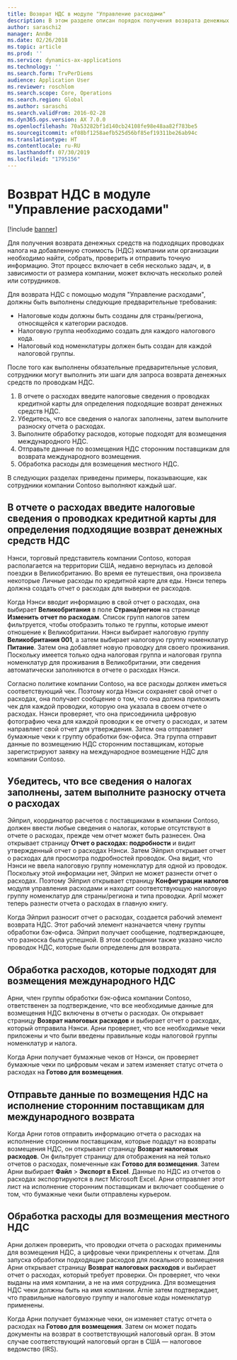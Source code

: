 ```yaml
---
title: Возврат НДС в модуле "Управление расходами"
description: В этом разделе описан порядок получения возврата денежных средств по соответствующим проводкам налога на добавленную стоимость (НДС).
author: saraschi2
manager: AnnBe
ms.date: 02/26/2018
ms.topic: article
ms.prod: ''
ms.service: dynamics-ax-applications
ms.technology: ''
ms.search.form: TrvPerDiems
audience: Application User
ms.reviewer: roschlom
ms.search.scope: Core, Operations
ms.search.region: Global
ms.author: saraschi
ms.search.validFrom: 2016-02-28
ms.dyn365.ops.version: AX 7.0.0
ms.openlocfilehash: 70a53282bf1d140cb24108fe98e48aa82f783be5
ms.sourcegitcommit: ef08bf1258aefb525d56bf85ef19311be26ab94c
ms.translationtype: HT
ms.contentlocale: ru-RU
ms.lasthandoff: 07/30/2019
ms.locfileid: "1795156"
---
```

# <a name="vat-recovery-in-expense-management"></a>Возврат НДС в модуле "Управление расходами"

[!include [banner](../includes/banner.md)]

Для получения возврата денежных средств на подходящих проводках налога на добавленную стоимость (НДС) компании или организации необходимо найти, собрать, проверить и отправить точную информацию. Этот процесс включает в себя несколько задач, и, в зависимости от размера компании, может включать несколько ролей или сотрудников.

Для возврата НДС с помощью модуля "Управление расходами", должны быть выполнены следующие предварительные требования:

- Налоговые коды должны быть созданы для страны/региона, относящейся к категории расходов.
- Налоговую группа необходимо создать для каждого налогового кода.
- Налоговый код номенклатуры должен быть создан для каждой налоговой группы.

После того как выполнены обязательные предварительные условия, сотрудники могут выполнить эти шаги для запроса возврата денежных средств по проводкам НДС.

1. В отчете о расходах введите налоговые сведения о проводках кредитной карты для определения подходящие возврат денежных средств НДС.
2. Убедитесь, что все сведения о налогах заполнены, затем выполните разноску отчета о расходах.
3. Выполните обработку расходов, которые подходят для возмещения международного НДС.
4. Отправьте данные по возмещения НДС сторонним поставщикам для возврата международного возмещения.
5. Обработка расходы для возмещения местного НДС.

В следующих разделах приведены примеры, показывающие, как сотрудники компании Contoso выполняют каждый шаг.

## <a name="on-an-expense-report-enter-tax-information-about-credit-card-transactions-to-identify-eligible-vat-refunds"></a>В отчете о расходах введите налоговые сведения о проводках кредитной карты для определения подходящие возврат денежных средств НДС

Нэнси, торговый представитель компании Contoso, которая располагается на территории США, недавно вернулась из деловой поездки в Великобританию. Во время ее путешествия, она произвела некоторые Личные расходы по кредитной карте для еды. Нэнси теперь должна создать отчет о расходах для выверки ее расходов.

Когда Нэнси вводит информацию в свой отчет о расходах, она выбирает **Великобритания** в поле **Страна/регион** на странице **Изменить отчет по расходам**. Список групп налогов затем фильтруется, чтобы отобразить только те группы, которые имеют отношение к Великобритании. Нэнси выбирает налоговую группу **Великобритания 001**, а затем выбирает налоговую группу номенклатур **Питание**. Затем она добавляет новую проводку для своего проживания. Поскольку имеется только одна налоговая группа и налоговая группа номенклатур для проживания в Великобритании, эти сведения автоматически заполняются в отчете о расходах Нэнси.

Согласно политике компании Contoso, на все расходы должен иметься соответствующий чек. Поэтому когда Нэнси сохраняет свой отчет о расходах, она получает сообщение о том, что она должна приложить чек для каждой проводки, которую она указала в своем отчете о расходах. Нэнси проверяет, что она присоединила цифровую фотографию чека для каждой проводки к ее отчету о расходах, и затем направляет свой отчет для утверждения. Затем она отправляет бумажные чеки к группу обработки бэк-офиса. Эта группа отправит данные по возмещению НДС сторонним поставщикам, которые зарегистрируют заявку на международное возмещение НДС для компании Contoso.

## <a name="make-sure-that-all-tax-information-is-complete-and-then-post-the-expense-report"></a>Убедитесь, что все сведения о налогах заполнены, затем выполните разноску отчета о расходах

Эйприл, координатор расчетов с поставщиками в компании Contoso, должен ввести любые сведения о налогах, которые отсутствуют в отчете о расходах, прежде чем отчет может быть разнесен. Она открывает страницу **Отчет о расходах: подробности** и видит утвержденный отчет о расходах Нэнси. Затем Эйприл открывает отчет о расходах для просмотра подробностей проводок. Она видит, что Нэнси не ввела налоговую группу номенклатур для одной из проводок. Поскольку этой информации нет, Эйприл не может разнести отчет о расходах. Поэтому Эйприл открывает страницу **Конфигурации налогов** модуля управления расходами и находит соответствующую налоговую группу номенклатур для страны/региона и типа проводки. April может теперь разнести отчета о расходах в главную книгу.

Когда Эйприл разносит отчет о расходах, создается рабочий элемент возврата НДС. Этот рабочий элемент назначается члену группы обработки бэк-офиса. Эйприл получает сообщение, подтверждающее, что разноска была успешной. В этом сообщении также указано число проводок НДС, которые были определены для возврата.

## <a name="process-expenses-that-are-eligible-for-international-vat-recovery"></a>Обработка расходов, которые подходят для возмещения международного НДС

Арни, член группы обработки бэк-офиса компании Contoso, ответственен за подтверждение, что все необходимые данные для возмещения НДС включены в отчеты о расходах. Он открывает страницу **Возврат налоговых расходов** и выбирает отчет о расходах, который отправила Нэнси. Арни проверяет, что все необходимые чеки приложены и что были введены правильные коды налоговой группы номенклатур и налога.

Когда Арни получает бумажные чеков от Нэнси, он проверяет бумажные чеки по цифровым чекам и затем изменяет статус отчета о расходах на **Готово для возмещения**.

## <a name="send-vat-recovery-data-to-the-third-party-vendor-to-file-international-recovery-returns"></a>Отправьте данные по возмещения НДС на исполнение сторонним поставщикам для международного возврата

Когда Арни готов отправить информацию отчета о расходах на исполнение сторонним поставщикам, которые подадут на возвраты возмещения НДС, он открывает страницу **Возврат налоговых расходов**. Он фильтрует страницу для отображения на ней только отчетов о расходах, помеченные как **Готово для возмещения**. Затем Арни выбирает **Файл** &gt; **Экспорт в Excel**. Данные по НДС из отчетов о расходах экспортируются в лист Microsoft Excel. Арни отправляет этот лист на исполнение сторонним поставщикам и включает сообщение о том, что бумажные чеки были отправлены курьером.

## <a name="process-expenses-for-domestic-vat-recovery"></a>Обработка расходы для возмещения местного НДС

Арни должен проверить, что проводки отчета о расходах применимы для возмещения НДС, а цифровые чеки прикреплены к отчетам. Для запуска обработки подходящие расходов для локального возмещения Арни открывает страницу **Возврат налоговых расходов** и выбирает отчет о расходах, который требует проверки. Он проверяет, что чеки выданы на имя компании, а не на имя сотрудника. Для возмещения НДС чеки должны быть на имя компании. Arnie затем подтверждает, что правильные налоговую группу и налоговые коды номенклатур применены.

Когда Арни получает бумажные чеки, он изменяет статус отчета о расходах на **Готово для возмещения**. Затем он может подать документы на возврат в соответствующий налоговый орган. В этом случае соответствующий налоговый орган в США — налоговое ведомство (IRS).
